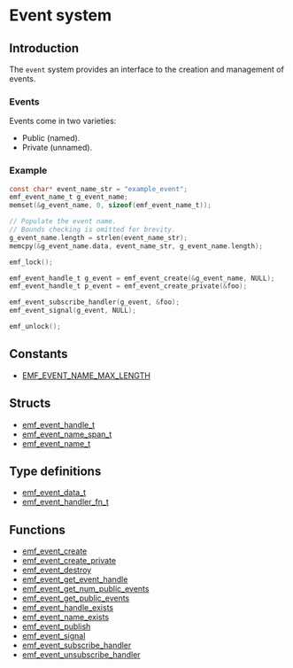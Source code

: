 # Event system

## Introduction

The `event` system provides an interface to the creation and management of events.

### Events

Events come in two varieties:

- Public (named).
- Private (unnamed).

### Example

```c
const char* event_name_str = "example_event";
emf_event_name_t g_event_name;
memset(&g_event_name, 0, sizeof(emf_event_name_t));

// Populate the event name.
// Bounds checking is omitted for brevity.
g_event_name.length = strlen(event_name_str);
memcpy(&g_event_name.data, event_name_str, g_event_name.length);

emf_lock();

emf_event_handle_t g_event = emf_event_create(&g_event_name, NULL);
emf_event_handle_t p_event = emf_event_create_private(&foo);

emf_event_subscribe_handler(g_event, &foo);
emf_event_signal(g_event, NULL);

emf_unlock();
```

## Constants

- [EMF_EVENT_NAME_MAX_LENGTH](../reference/constant.EMF_EVENT_NAME_MAX_LENGTH.md)

## Structs

- [emf_event_handle_t](../reference/struct.emf_event_handle_t.md)
- [emf_event_name_span_t](../reference/struct.emf_event_name_span_t.md)
- [emf_event_name_t](../reference/struct.emf_event_name_t.md)

## Type definitions

- [emf_event_data_t](../reference/type.emf_event_data_t.md)
- [emf_event_handler_fn_t](../reference/type.emf_event_handler_fn_t.md)

## Functions

- [emf_event_create](../reference/fn.emf_event_create.md)
- [emf_event_create_private](../reference/fn.emf_event_create_private.md)
- [emf_event_destroy](../reference/fn.emf_event_destroy.md)
- [emf_event_get_event_handle](../reference/fn.emf_event_get_event_handle.md)
- [emf_event_get_num_public_events](../reference/fn.emf_event_get_num_public_events.md)
- [emf_event_get_public_events](../reference/fn.emf_event_get_public_events.md)
- [emf_event_handle_exists](../reference/fn.emf_event_handle_exists.md)
- [emf_event_name_exists](../reference/fn.emf_event_name_exists.md)
- [emf_event_publish](../reference/fn.emf_event_publish.md)
- [emf_event_signal](../reference/fn.emf_event_signal.md)
- [emf_event_subscribe_handler](../reference/fn.emf_event_subscribe_handler.md)
- [emf_event_unsubscribe_handler](../reference/fn.emf_event_unsubscribe_handler.md)
